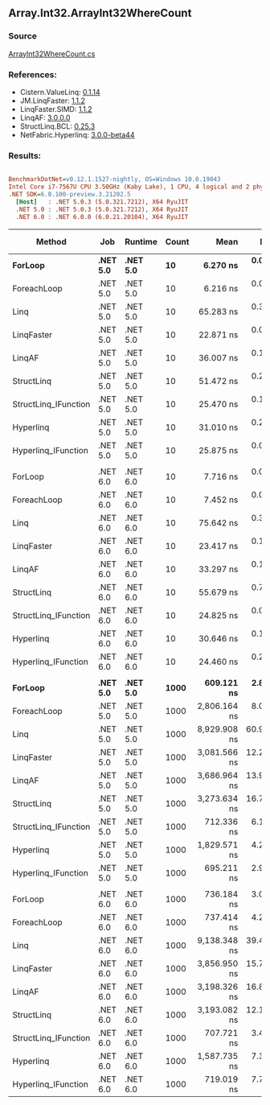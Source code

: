 ﻿## Array.Int32.ArrayInt32WhereCount

### Source
[ArrayInt32WhereCount.cs](../LinqBenchmarks/Array/Int32/ArrayInt32WhereCount.cs)

### References:
- Cistern.ValueLinq: [0.1.14](https://www.nuget.org/packages/Cistern.ValueLinq/0.1.14)
- JM.LinqFaster: [1.1.2](https://www.nuget.org/packages/JM.LinqFaster/1.1.2)
- LinqFaster.SIMD: [1.1.2](https://www.nuget.org/packages/LinqFaster.SIMD/1.0.3)
- LinqAF: [3.0.0.0](https://www.nuget.org/packages/LinqAF/3.0.0.0)
- StructLinq.BCL: [0.25.3](https://www.nuget.org/packages/StructLinq.BCL/0.25.3)
- NetFabric.Hyperlinq: [3.0.0-beta44](https://www.nuget.org/packages/NetFabric.Hyperlinq/3.0.0-beta44)

### Results:
``` ini

BenchmarkDotNet=v0.12.1.1527-nightly, OS=Windows 10.0.19043
Intel Core i7-7567U CPU 3.50GHz (Kaby Lake), 1 CPU, 4 logical and 2 physical cores
.NET SDK=6.0.100-preview.3.21202.5
  [Host]   : .NET 5.0.3 (5.0.321.7212), X64 RyuJIT
  .NET 5.0 : .NET 5.0.3 (5.0.321.7212), X64 RyuJIT
  .NET 6.0 : .NET 6.0.0 (6.0.21.20104), X64 RyuJIT


```
|               Method |      Job |  Runtime | Count |         Mean |      Error |     StdDev | Ratio | RatioSD |  Gen 0 | Gen 1 | Gen 2 | Allocated |
|--------------------- |--------- |--------- |------ |-------------:|-----------:|-----------:|------:|--------:|-------:|------:|------:|----------:|
|              **ForLoop** | **.NET 5.0** | **.NET 5.0** |    **10** |     **6.270 ns** |  **0.0477 ns** |  **0.0423 ns** |  **1.00** |    **0.00** |      **-** |     **-** |     **-** |         **-** |
|          ForeachLoop | .NET 5.0 | .NET 5.0 |    10 |     6.216 ns |  0.0332 ns |  0.0294 ns |  0.99 |    0.01 |      - |     - |     - |         - |
|                 Linq | .NET 5.0 | .NET 5.0 |    10 |    65.283 ns |  0.3137 ns |  0.2781 ns | 10.41 |    0.09 | 0.0153 |     - |     - |      32 B |
|           LinqFaster | .NET 5.0 | .NET 5.0 |    10 |    22.871 ns |  0.0617 ns |  0.0547 ns |  3.65 |    0.03 |      - |     - |     - |         - |
|               LinqAF | .NET 5.0 | .NET 5.0 |    10 |    36.007 ns |  0.1828 ns |  0.1621 ns |  5.74 |    0.05 |      - |     - |     - |         - |
|           StructLinq | .NET 5.0 | .NET 5.0 |    10 |    51.472 ns |  0.2615 ns |  0.2319 ns |  8.21 |    0.06 | 0.0306 |     - |     - |      64 B |
| StructLinq_IFunction | .NET 5.0 | .NET 5.0 |    10 |    25.470 ns |  0.1928 ns |  0.1610 ns |  4.06 |    0.04 |      - |     - |     - |         - |
|            Hyperlinq | .NET 5.0 | .NET 5.0 |    10 |    31.010 ns |  0.2795 ns |  0.2478 ns |  4.95 |    0.05 |      - |     - |     - |         - |
|  Hyperlinq_IFunction | .NET 5.0 | .NET 5.0 |    10 |    25.875 ns |  0.0465 ns |  0.0413 ns |  4.13 |    0.03 |      - |     - |     - |         - |
|                      |          |          |       |              |            |            |       |         |        |       |       |           |
|              ForLoop | .NET 6.0 | .NET 6.0 |    10 |     7.716 ns |  0.0313 ns |  0.0244 ns |  1.00 |    0.00 |      - |     - |     - |         - |
|          ForeachLoop | .NET 6.0 | .NET 6.0 |    10 |     7.452 ns |  0.0142 ns |  0.0118 ns |  0.97 |    0.00 |      - |     - |     - |         - |
|                 Linq | .NET 6.0 | .NET 6.0 |    10 |    75.642 ns |  0.3405 ns |  0.3019 ns |  9.81 |    0.05 | 0.0153 |     - |     - |      32 B |
|           LinqFaster | .NET 6.0 | .NET 6.0 |    10 |    23.417 ns |  0.1017 ns |  0.0901 ns |  3.03 |    0.02 |      - |     - |     - |         - |
|               LinqAF | .NET 6.0 | .NET 6.0 |    10 |    33.297 ns |  0.1036 ns |  0.0865 ns |  4.31 |    0.02 |      - |     - |     - |         - |
|           StructLinq | .NET 6.0 | .NET 6.0 |    10 |    55.679 ns |  0.7944 ns |  0.6634 ns |  7.22 |    0.09 | 0.0306 |     - |     - |      64 B |
| StructLinq_IFunction | .NET 6.0 | .NET 6.0 |    10 |    24.825 ns |  0.0798 ns |  0.0746 ns |  3.22 |    0.01 |      - |     - |     - |         - |
|            Hyperlinq | .NET 6.0 | .NET 6.0 |    10 |    30.646 ns |  0.1672 ns |  0.1482 ns |  3.97 |    0.03 |      - |     - |     - |         - |
|  Hyperlinq_IFunction | .NET 6.0 | .NET 6.0 |    10 |    24.460 ns |  0.2555 ns |  0.2265 ns |  3.17 |    0.03 |      - |     - |     - |         - |
|                      |          |          |       |              |            |            |       |         |        |       |       |           |
|              **ForLoop** | **.NET 5.0** | **.NET 5.0** |  **1000** |   **609.121 ns** |  **2.8429 ns** |  **2.6592 ns** |  **1.00** |    **0.00** |      **-** |     **-** |     **-** |         **-** |
|          ForeachLoop | .NET 5.0 | .NET 5.0 |  1000 | 2,806.164 ns |  8.0547 ns |  7.1403 ns |  4.61 |    0.02 |      - |     - |     - |         - |
|                 Linq | .NET 5.0 | .NET 5.0 |  1000 | 8,929.908 ns | 60.9419 ns | 50.8892 ns | 14.67 |    0.10 | 0.0153 |     - |     - |      32 B |
|           LinqFaster | .NET 5.0 | .NET 5.0 |  1000 | 3,081.566 ns | 12.2978 ns | 10.9017 ns |  5.06 |    0.03 |      - |     - |     - |         - |
|               LinqAF | .NET 5.0 | .NET 5.0 |  1000 | 3,686.964 ns | 13.9693 ns | 11.6650 ns |  6.06 |    0.03 |      - |     - |     - |         - |
|           StructLinq | .NET 5.0 | .NET 5.0 |  1000 | 3,273.634 ns | 16.7687 ns | 14.0026 ns |  5.38 |    0.04 | 0.0305 |     - |     - |      64 B |
| StructLinq_IFunction | .NET 5.0 | .NET 5.0 |  1000 |   712.336 ns |  6.1778 ns |  5.4765 ns |  1.17 |    0.01 |      - |     - |     - |         - |
|            Hyperlinq | .NET 5.0 | .NET 5.0 |  1000 | 1,829.571 ns |  4.2496 ns |  3.5486 ns |  3.00 |    0.01 |      - |     - |     - |         - |
|  Hyperlinq_IFunction | .NET 5.0 | .NET 5.0 |  1000 |   695.211 ns |  2.9514 ns |  2.6163 ns |  1.14 |    0.01 |      - |     - |     - |         - |
|                      |          |          |       |              |            |            |       |         |        |       |       |           |
|              ForLoop | .NET 6.0 | .NET 6.0 |  1000 |   736.184 ns |  3.0381 ns |  2.6932 ns |  1.00 |    0.00 |      - |     - |     - |         - |
|          ForeachLoop | .NET 6.0 | .NET 6.0 |  1000 |   737.414 ns |  4.2640 ns |  3.9885 ns |  1.00 |    0.01 |      - |     - |     - |         - |
|                 Linq | .NET 6.0 | .NET 6.0 |  1000 | 9,138.348 ns | 39.4208 ns | 34.9455 ns | 12.41 |    0.06 | 0.0153 |     - |     - |      32 B |
|           LinqFaster | .NET 6.0 | .NET 6.0 |  1000 | 3,856.950 ns | 15.7033 ns | 13.9206 ns |  5.24 |    0.03 |      - |     - |     - |         - |
|               LinqAF | .NET 6.0 | .NET 6.0 |  1000 | 3,198.326 ns | 16.8128 ns | 14.0394 ns |  4.34 |    0.03 |      - |     - |     - |         - |
|           StructLinq | .NET 6.0 | .NET 6.0 |  1000 | 3,193.082 ns | 12.1858 ns | 10.1757 ns |  4.34 |    0.02 | 0.0305 |     - |     - |      64 B |
| StructLinq_IFunction | .NET 6.0 | .NET 6.0 |  1000 |   707.721 ns |  3.4208 ns |  3.0325 ns |  0.96 |    0.01 |      - |     - |     - |         - |
|            Hyperlinq | .NET 6.0 | .NET 6.0 |  1000 | 1,587.735 ns |  7.3885 ns |  6.1697 ns |  2.16 |    0.01 |      - |     - |     - |         - |
|  Hyperlinq_IFunction | .NET 6.0 | .NET 6.0 |  1000 |   719.019 ns |  7.7073 ns |  6.8323 ns |  0.98 |    0.01 |      - |     - |     - |         - |

